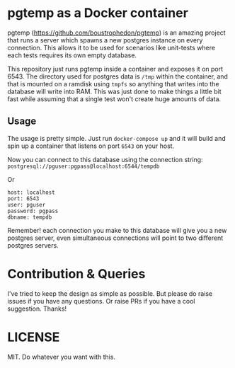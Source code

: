 # pgtemp as a Docker container

pgtemp (https://github.com/boustrophedon/pgtemp) is an amazing project that runs a server which spawns a new postgres instance on every connection.
This allows it to be used for scenarios like unit-tests where each tests requires its own empty database.

This repository just runs pgtemp inside a container and exposes it on port 6543. The directory used for postgres data is `/tmp` within the container, and that is mounted on a ramdisk using `tmpfs` so anything that writes into the database will write into RAM. This was just done to make things a little bit fast while assuming that a single test won't create huge amounts of data.

## Usage

The usage is pretty simple. Just run `docker-compose up` and it will build and spin up a container that listens on port `6543` on your host.

Now you can connect to this database using the connection string: `postgresql://pguser:pgpass@localhost:6544/tempdb`

Or

```
host: localhost
port: 6543
user: pguser
password: pgpass
dbname: tempdb
```

Remember! each connection you make to this database will give you a new postgres server, even simultaneous connections will point to two different postgres servers.

# Contribution & Queries

I've tried to keep the design as simple as possible. But please do raise issues if you have any questions. Or raise PRs if you have a cool suggestion. Thanks!

# LICENSE

MIT. Do whatever you want with this.

